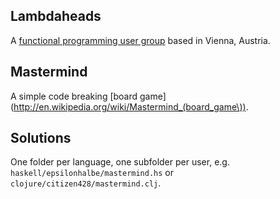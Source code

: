 Lambdaheads
---

A [functional programming user group](http://metalab.at/wiki/Lambdaheads) based in Vienna, Austria.


Mastermind
---

A simple code breaking [board game](http://en.wikipedia.org/wiki/Mastermind_(board_game\)).

Solutions
---

One folder per language, one subfolder per user,
e.g. `haskell/epsilonhalbe/mastermind.hs` or `clojure/citizen428/mastermind.clj`.

